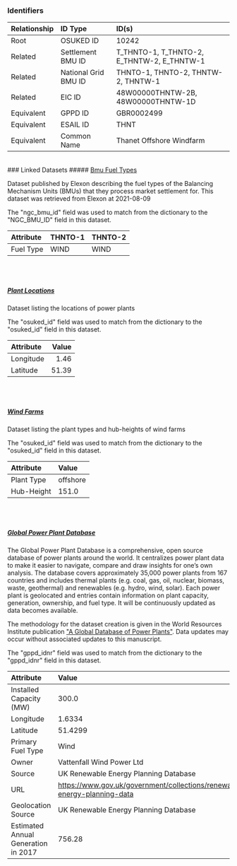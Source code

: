 ### Identifiers

| Relationship   | ID Type              | ID(s)                                      |
|:---------------|:---------------------|:-------------------------------------------|
| Root           | OSUKED ID            | 10242                                      |
| Related        | Settlement BMU ID    | T_THNTO-1, T_THNTO-2, E_THNTW-2, E_THNTW-1 |
| Related        | National Grid BMU ID | THNTO-1, THNTO-2, THNTW-2, THNTW-1         |
| Related        | EIC ID               | 48W00000THNTW-2B, 48W00000THNTW-1D         |
| Equivalent     | GPPD ID              | GBR0002499                                 |
| Equivalent     | ESAIL ID             | THNT                                       |
| Equivalent     | Common Name          | Thanet Offshore Windfarm                   |

<br>
### Linked Datasets
##### <a href="https://raw.githubusercontent.com/OSUKED/Dictionary-Datasets/main/datasets/bmu-fuel-types/datapackage.json">Bmu Fuel Types</a>

Dataset published by Elexon describing the fuel types of the Balancing Mechanism Units (BMUs) that they process market settlement for. This dataset was retrieved from Elexon at 2021-08-09

The "ngc_bmu_id" field was used to match from the dictionary to the "NGC_BMU_ID" field in this dataset.

| Attribute   | THNTO-1   | THNTO-2   |
|:------------|:----------|:----------|
| Fuel Type   | WIND      | WIND      |

<br><br>
##### <a href="https://raw.githubusercontent.com/OSUKED/Dictionary-Datasets/main/datasets/plant-locations/datapackage.json">Plant Locations</a>

Dataset listing the locations of power plants

The "osuked_id" field was used to match from the dictionary to the "osuked_id" field in this dataset.

| Attribute   |   Value |
|:------------|--------:|
| Longitude   |    1.46 |
| Latitude    |   51.39 |

<br><br>
##### <a href="https://raw.githubusercontent.com/OSUKED/Dictionary-Datasets/main/datasets/wind-farms/datapackage.json">Wind Farms</a>

Dataset listing the plant types and hub-heights of wind farms

The "osuked_id" field was used to match from the dictionary to the "osuked_id" field in this dataset.

| Attribute   | Value    |
|:------------|:---------|
| Plant Type  | offshore |
| Hub-Height  | 151.0    |

<br><br>
##### <a href="https://raw.githubusercontent.com/OSUKED/Dictionary-Datasets/main/datasets/global-power-plant-database/datapackage.json">Global Power Plant Database</a>

The Global Power Plant Database is a comprehensive, open source database of power plants around the world. It centralizes power plant data to make it easier to navigate, compare and draw insights for one’s own analysis. The database covers approximately 35,000 power plants from 167 countries and includes thermal plants (e.g. coal, gas, oil, nuclear, biomass, waste, geothermal) and renewables (e.g. hydro, wind, solar). Each power plant is geolocated and entries contain information on plant capacity, generation, ownership, and fuel type. It will be continuously updated as data becomes available. 

The methodology for the dataset creation is given in the World Resources Institute publication ["A Global Database of Power Plants"](https://www.wri.org/research/global-database-power-plants). Data updates may occur without associated updates to this manuscript.

The "gppd_idnr" field was used to match from the dictionary to the "gppd_idnr" field in this dataset.

| Attribute                           | Value                                                                    |
|:------------------------------------|:-------------------------------------------------------------------------|
| Installed Capacity (MW)             | 300.0                                                                    |
| Longitude                           | 1.6334                                                                   |
| Latitude                            | 51.4299                                                                  |
| Primary Fuel Type                   | Wind                                                                     |
| Owner                               | Vattenfall Wind Power Ltd                                                |
| Source                              | UK Renewable Energy Planning Database                                    |
| URL                                 | https://www.gov.uk/government/collections/renewable-energy-planning-data |
| Geolocation Source                  | UK Renewable Energy Planning Database                                    |
| Estimated Annual Generation in 2017 | 756.28                                                                   |
